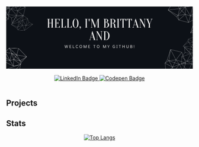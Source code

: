 <div id="header" align="center">

<!-- Banner -->
[![Britt's GitHub Banner](./assets/banner.png)](https://www.linkedin.com/in/brittany-sifford-3637041b6/)

<!-- Socials -->
<div id="badges">
  <a href="https://www.linkedin.com/in/brittany-sifford-3637041b6/">
    <img src="https://img.shields.io/badge/LinkedIn-Profile-informational?style=for-the-badge&logo=linkedin&logoColor=white&color=0D76A8" alt="LinkedIn Badge"/>
  </a>
  <a href="https://codepen.io/Thebittles">
    <img src="https://img.shields.io/badge/CodePen-Profile-informational?style=flat&logo=codepen&logoColor=white&color=black" alt="Codepen Badge"/>
  </a>
</div>

<img src="https://komarev.com/ghpvc/?username=Thebittlese&style=flat-square&color=blue" alt=""/>



</div>



## Projects





## Stats
<div align="center">
 <!-- Github Stats -->

[![Top Langs](https://github-readme-stats.vercel.app/api/top-langs/?username=Thebittles&theme=github_dark&langs_count=8)](https://github.com/Thebittles)

</div>



